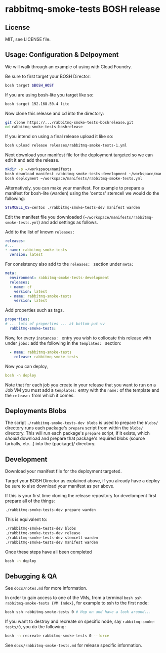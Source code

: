 # rabbitmq-smoke-tests BOSH release

## License

MIT, see LICENSE file.

## Usage: Configuration & Delpoyment

We will walk through an example of using with Cloud Foundry.

Be sure to first target your BOSH Director:
```sh
bosh target $BOSH_HOST
```

If you are using bosh-lite you target like so:
```sh
bosh target 192.168.50.4 lite
```

Now clone this release and cd into the directory:
```sh
git clone https://.../rabbitmq-smoke-tests-boshrelease.git
cd rabbitmq-smoke-tests-boshrelease
```

If you intend on using a final release upload it like so:
```sh
bosh upload release releases/rabbitmq-smoke-tests-1.yml
```

Next download your manifest file for the deployment targeted so we can edit it and add the release.

```sh
mkdir -p ~/workspace/manifests
bosh download manifest rabbitmq-smoke-tests-development ~/workspace/manifests/rabbitmq-smoke-tests.yml
bosh deployment ~/workspace/manifests/rabbitmq-smoke-tests.yml
```

Alternatively, you can make your manifest. For example to prepare a manifest for
bosh-lite (warden) using the 'centos' stemcell we would do the following:

```sh
STEMCELL_OS=centos ./rabbitmq-smoke-tests-dev manifest warden
```

Edit the manifest file you downloaded (`~/workspace/manifests/rabbitmq-smoke-tests.yml`) and add settings as follows.

Add to the list of known `releases: `

```yaml
releases:
#...
- name: rabbitmq-smoke-tests
  version: latest
```

For consistency also add to the `releases: ` section under `meta: `

```yaml
meta:
  environment: rabbitmq-smoke-tests-development
  releases:
  - name: cf
    version: latest
  - name: rabbitmq-smoke-tests
    version: latest
```

Add properties such as tags.

```yaml
properties:
# ... lots of properties ... at bottom put vv
  rabbitmq-smoke-tests:
```

Now, for every `instances: ` entry you wish to collocate this release with under `jobs:` add the following in the `templates: ` section:

```yaml
  - name: rabbitmq-smoke-tests
    release: rabbitmq-smoke-tests
```

Now you can deploy,

```yaml
bosh -n deploy
```

Note that for each job you create in your release that you want to run on a
Job VM you must add a `templates:` entry with the `name:` of the template
and the `release:` from which it comes.

## Deployments Blobs

The script `./rabbitmq-smoke-tests-dev blobs` is used to prepare the `blobs/` directory
runs each package's `prepare` script from within the `blobs/`
directory. This will run each package's `prepare` script, if it exists,
which *should* download and prepare that package's required blobs
(source tarballs, etc...) into the {package}/ directory.

## Development

Download your manifest file for the deployment targeted.

Target your BOSH Director as explained above, if you already have a deploy be sure to also download your manifest as per above.

If this is your first time cloning the release repository for develompent first prepare all of the things:
```sh
./rabbitmq-smoke-tests-dev prepare warden
```

This is equivalent to:
```sh
./rabbitmq-smoke-tests-dev blobs
./rabbitmq-smoke-tests-dev release
./rabbitmq-smoke-tests-dev stemcell warden
./rabbitmq-smoke-tests-dev manifest warden
```

Once these steps have all been completed

```sh
bosh -n deploy
```

## Debugging & QA

See `docs/notes.md` for more information.

In order to gain access to one of the VMs, from a terminal `bosh ssh rabbitmq-smoke-tests {VM Index}`,
for example to ssh to the first node:
```sh
bosh ssh rabbitmq-smoke-tests 0 # Hop on and have a look around...
```

If you want to destroy and recreate on specific node, say `rabbitmq-smoke-tests/0`, you do the following:

```sh
bosh -n recreate rabbitmq-smoke-tests 0 --force
```

See `docs/rabbitmq-smoke-tests.md` for release specific information.

